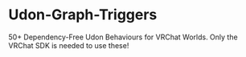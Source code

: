 # Udon-Graph-Triggers
50+ Dependency-Free Udon Behaviours for VRChat Worlds. Only the VRChat SDK is needed to use these!
